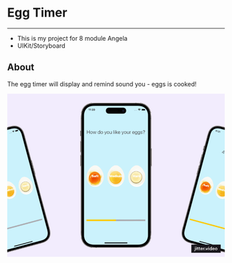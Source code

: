
# Egg Timer
___

- This is my project for 8 module Angela
- UIKit/Storyboard

## About

The egg timer will display and remind sound you - eggs is cooked!


![Edd timet](Documentation/Animated.gif)